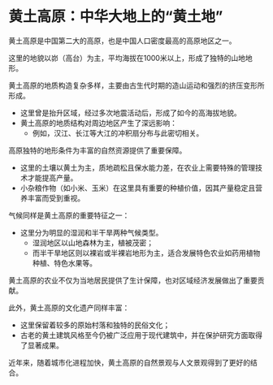 # 黄土高原：中华大地上的“黄土地”

黄土高原是中国第二大的高原，也是中国人口密度最高的高原地区之一。

这里的地貌以峁（高台）为主，平均海拔在1000米以上，形成了独特的山地地形。

黄土高原的地质构造复杂多样，主要由古生代时期的造山运动和强烈的挤压变形所形成。

- 这里曾是抬升区域，经过多次地震活动后，形成了如今的高海拔地貌。
- 黄土高原的地质结构对周边地区产生了深远影响：
  - 例如，汉江、长江等大江的冲积扇分布与此密切相关。

高原独特的地形条件为丰富的自然资源提供了重要保障。

- 这里的土壤以黄土为主，质地疏松且保水能力差，在农业上需要特殊的管理技术才能提高产量。
- 小杂粮作物（如小米、玉米）在这里具有重要的种植价值，因其产量稳定且营养丰富而受到重视。

气候同样是黄土高原的重要特征之一：

- 这里分为明显的湿润和半干旱两种气候类型。
  - 湿润地区以山地森林为主，植被茂密；
  - 而半干旱地区则以裸岩或半裸岩地形为主，适合发展特色农业如药用植物种植、特色水果等。

黄土高原的农业不仅为当地居民提供了生计保障，也对区域经济发展做出了重要贡献。

此外，黄土高原的文化遗产同样丰富：

- 这里保留着较多的原始村落和独特的民俗文化；
- 古老的黄土建筑风格至今仍被广泛应用于现代建筑中，并在保护研究方面取得了显著成果。

近年来，随着城市化进程加快，黄土高原的自然景观与人文景观得到了更好的结合。
